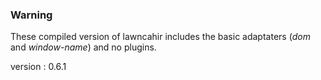 ### Warning

These compiled version of lawncahir includes the basic adaptaters (_dom_ and _window-name_) and no plugins.

version : 0.6.1
